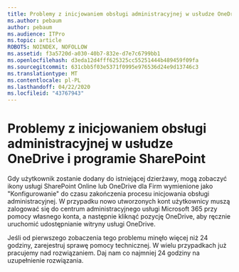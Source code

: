 ```yaml
---
title: Problemy z inicjowaniem obsługi administracyjnej w usłudze OneDrive i programie SharePoint
ms.author: pebaum
author: pebaum
ms.audience: ITPro
ms.topic: article
ROBOTS: NOINDEX, NOFOLLOW
ms.assetid: f3a5720d-a030-40b7-832e-d7e7c6799bb1
ms.openlocfilehash: d3eda12d4fff625325cc55251444b489459f09fa
ms.sourcegitcommit: 631cbb5f03e5371f0995e976536d24e9d13746c3
ms.translationtype: MT
ms.contentlocale: pl-PL
ms.lasthandoff: 04/22/2020
ms.locfileid: "43767943"
---
```

# <a name="provisioning-issues-in-onedrive-and-sharepoint"></a>Problemy z inicjowaniem obsługi administracyjnej w usłudze OneDrive i programie SharePoint

Gdy użytkownik zostanie dodany do istniejącej dzierżawy, mogą zobaczyć ikony usługi SharePoint Online lub OneDrive dla Firm wymienione jako "Konfigurowanie" do czasu zakończenia procesu inicjowania obsługi administracyjnej. W przypadku nowo utworzonych kont użytkownicy muszą zalogować się do centrum administracyjnego usługi Microsoft 365 przy pomocy własnego konta, a następnie kliknąć pozycję OneDrive, aby ręcznie uruchomić udostępnianie witryny usługi OneDrive.
  
Jeśli od pierwszego zobaczenia tego problemu minęło więcej niż 24 godziny, zarejestruj sprawę pomocy technicznej. W wielu przypadkach już pracujemy nad rozwiązaniem. Daj nam co najmniej 24 godziny na uzupełnienie rozwiązania.
  